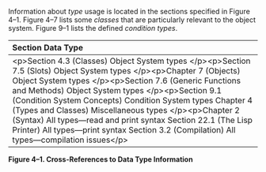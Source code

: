  

Information about *type* usage is located in the sections specified in Figure 4–1. Figure 4–7 lists some *classes* that are particularly relevant to the object system. Figure 9–1 lists the defined *condition types*. 

|**Section** Data Type|
| :- |
|&#60;p&#62;Section 4.3 (Classes) Object System types &#60;/p&#62;&#60;p&#62;Section 7.5 (Slots) Object System types &#60;/p&#62;&#60;p&#62;Chapter 7 (Objects) Object System types &#60;/p&#62;&#60;p&#62;Section 7.6 (Generic Functions and Methods) Object System types &#60;/p&#62;&#60;p&#62;Section 9.1 (Condition System Concepts) Condition System types Chapter 4 (Types and Classes) Miscellaneous types &#60;/p&#62;&#60;p&#62;Chapter 2 (Syntax) All types—read and print syntax Section 22.1 (The Lisp Printer) All types—print syntax Section 3.2 (Compilation) All types—compilation issues&#60;/p&#62;|


**Figure 4–1. Cross-References to Data Type Information** 

